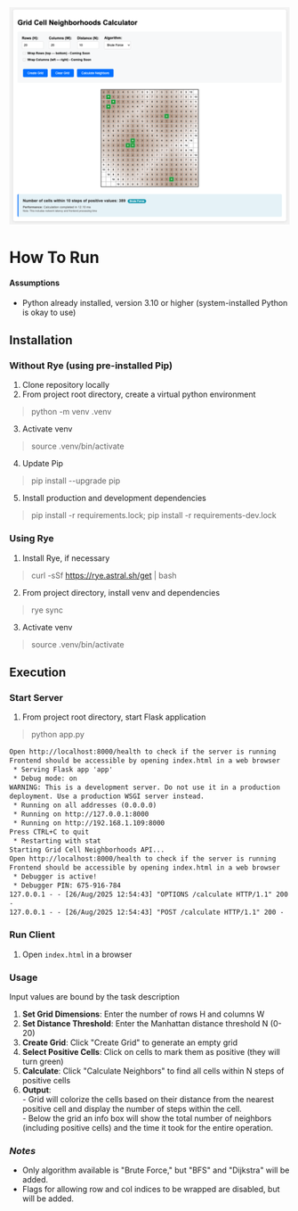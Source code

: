 ![Grid Neighbors Web Interface](neighbors_page.png)

# How To Run

#### Assumptions
- Python already installed, version 3.10 or higher (system-installed Python is okay to use)

## Installation
### Without Rye (using pre-installed Pip)
1. Clone repository locally
2. From project root directory, create a virtual python environment
> python -m venv .venv
3. Activate venv
> source .venv/bin/activate
4. Update Pip
> pip install --upgrade pip
5. Install production and development dependencies
> pip install -r requirements.lock; pip install -r requirements-dev.lock

### Using Rye
1. Install Rye, if necessary
> curl -sSf https://rye.astral.sh/get | bash
2. From project directory, install venv and dependencies
> rye sync
3. Activate venv
> source .venv/bin/activate

## Execution
### Start Server
1. From project root directory, start Flask application
> python app.py
```Starting Grid Cell Neighborhoods API...
Open http://localhost:8000/health to check if the server is running
Frontend should be accessible by opening index.html in a web browser
 * Serving Flask app 'app'
 * Debug mode: on
WARNING: This is a development server. Do not use it in a production deployment. Use a production WSGI server instead.
 * Running on all addresses (0.0.0.0)
 * Running on http://127.0.0.1:8000
 * Running on http://192.168.1.109:8000
Press CTRL+C to quit
 * Restarting with stat
Starting Grid Cell Neighborhoods API...
Open http://localhost:8000/health to check if the server is running
Frontend should be accessible by opening index.html in a web browser
 * Debugger is active!
 * Debugger PIN: 675-916-784
127.0.0.1 - - [26/Aug/2025 12:54:43] "OPTIONS /calculate HTTP/1.1" 200 -
127.0.0.1 - - [26/Aug/2025 12:54:43] "POST /calculate HTTP/1.1" 200 -
```

### Run Client
1.  Open `index.html` in a browser

### Usage
Input values are bound by the task description
1. **Set Grid Dimensions**: Enter the number of rows H and columns W 
2. **Set Distance Threshold**: Enter the Manhattan distance threshold N (0-20)
3. **Create Grid**: Click "Create Grid" to generate an empty grid
4. **Select Positive Cells**: Click on cells to mark them as positive (they will turn green)
5. **Calculate**: Click "Calculate Neighbors" to find all cells within N steps of positive cells
6. **Output**:
<br>- Grid will colorize the cells based on their distance from the nearest positive cell and display the number of steps within the cell.
<br>- Below the grid an info box will show the total number of neighbors (including positive cells) and the time it took for the entire operation.

### *Notes*
- Only algorithm available is "Brute Force," but "BFS" and "Dijkstra" will be added.
- Flags for allowing row and col indices to be wrapped are disabled, but will be added. 